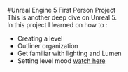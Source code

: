 #Unreal Engine 5 First Person Project  
This is another deep dive on Unreal 5.  
In this project I learned on how to :
- Creating a level
- Outliner organization
- Get familiar with lighting and Lumen
- Setting level mood [watch here](https://drive.google.com/file/d/1sI9TQ0H7byRoSu3W_IWP4N7O_6_ovanJ/view?usp=sharing)